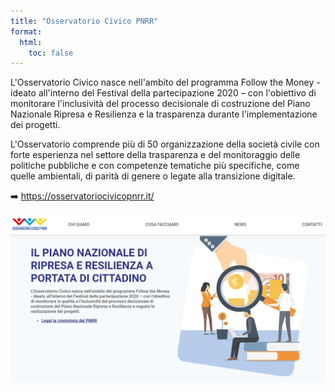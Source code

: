 ```yaml
---
title: "Osservatorio Civico PNRR"
format:
  html:
    toc: false
---
```


L'Osservatorio Civico nasce nell'ambito del programma Follow the Money - ideato all'interno del Festival della partecipazione 2020 – con l'obiettivo di monitorare l'inclusività del processo decisionale di costruzione del Piano Nazionale Ripresa e Resilienza e la trasparenza durante l'implementazione dei progetti.

L'Osservatorio comprende più di 50 organizzazione della società civile con forte esperienza nel settore della trasparenza e del monitoraggio delle politiche pubbliche e con competenze tematiche più specifiche, come quelle ambientali, di parità di genere o legate alla transizione digitale.

➡️ <https://osservatoriocivicopnrr.it/>

[![Osservatorio Civico PNRR](images/osservatorio.png "Osservatorio Civico PNRR")](https://osservatoriocivicopnrr.it/)
